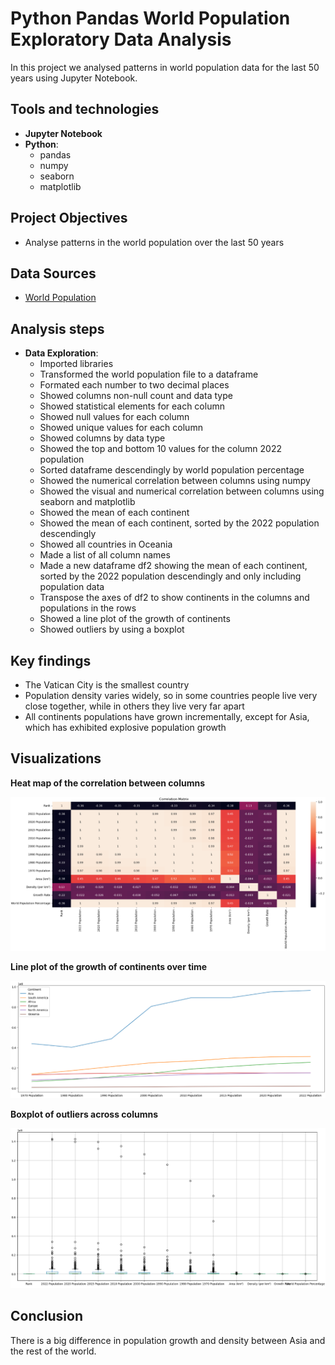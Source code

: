# Python Pandas World Population Exploratory Data Analysis
In this project we analysed patterns in world population data for the last 50 years using Jupyter Notebook.

## Tools and technologies
- **Jupyter Notebook**
- **Python**:
  - pandas
  - numpy
  - seaborn
  - matplotlib

## Project Objectives
- Analyse patterns in the world population over the last 50 years

## Data Sources
- [World Population](world_population.csv)

## Analysis steps
- **Data Exploration**:
  - Imported libraries
  - Transformed the world population file to a dataframe
  - Formated each number to two decimal places
  - Showed columns non-null count and data type
  - Showed statistical elements for each column
  - Showed null values for each column
  - Showed unique values for each column
  - Showed columns by data type
  - Showed the top and bottom 10 values for the column 2022 population
  - Sorted dataframe descendingly by world population percentage
  - Showed the numerical correlation between columns using numpy
  - Showed the visual and numerical correlation between columns using seaborn and matplotlib
  - Showed the mean of each continent
  - Showed the mean of each continent, sorted by the 2022 population descendingly
  - Showed all countries in Oceania
  - Made a list of all column names
  - Made a new dataframe df2 showing the mean of each continent, sorted by the 2022 population descendingly and only including population data
  - Transpose the axes of df2 to show continents in the columns and populations in the rows
  - Showed a line plot of the growth of continents
  - Showed outliers by using a boxplot

## Key findings
- The Vatican City is the smallest country
- Population density varies widely, so in some countries people live very close together, while in others they live very far apart
- All continents populations have grown incrementally, except for Asia, which has exhibited explosive population growth

## Visualizations
**Heat map of the correlation between columns**

![Heatmap of the correlation between columns](heatmap_correlation_matrix_between_columns.png)

**Line plot of the growth of continents over time**

![Line plot of the growth of continents](line_plot_growth_of_continents.png)

**Boxplot of outliers across columns**

![Boxplot of outliers](box_plot_outliers.png)

## Conclusion
There is a big difference in population growth and density between Asia and the rest of the world. 

